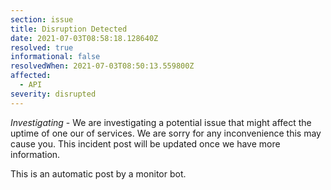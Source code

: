 ```yaml
---
section: issue
title: Disruption Detected
date: 2021-07-03T08:58:18.128640Z
resolved: true
informational: false
resolvedWhen: 2021-07-03T08:50:13.559800Z
affected:
  - API
severity: disrupted
---
```

*Investigating* - We are investigating a potential issue that might affect the uptime of one our of services. We are sorry for any inconvenience this may cause you. This incident post will be updated once we have more information.

This is an automatic post by a monitor bot.
        